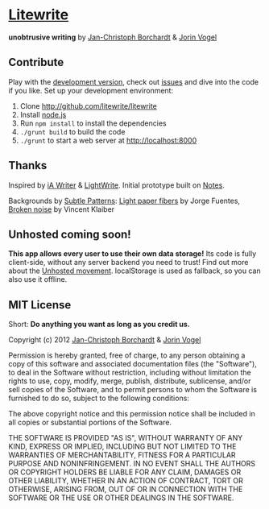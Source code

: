# [Litewrite](http://litewrite.net)
**unobtrusive writing** by [Jan-Christoph Borchardt](http://jancborchardt.net) & [Jorin Vogel](http://jorin-vogel.com)

## Contribute

Play with the [development version](litewrite.github.com/litewrite), check out [issues](https://github.com/litewrite/litewrite/issues) and dive into the code if you like. Set up your development environment:

1. Clone http://github.com/litewrite/litewrite
2. Install [node.js](http://nodejs.org/#download)
3. Run `npm install` to install the dependencies
4. `./grunt build` to build the code
5. `./grunt` to start a web server at [http://localhost:8000](http://localhost:8000)


## Thanks

Inspired by [iA Writer](http://iawriter.com) & [LightWrite](http://gun.io/w). Initial prototype built on [Notes](http://nv.github.com/notes).

Backgrounds by [Subtle Patterns](http://subtlepatterns.com): [Light paper fibers](http://subtlepatterns.com/?p=1311) by Jorge Fuentes, [Broken noise](http://subtlepatterns.com/?p=852) by Vincent Klaiber


## Unhosted coming soon!

**This app allows every user to use their own data storage!** Its code is fully client-side, without any server backend you need to trust! Find out more about the [Unhosted movement](http://unhosted.org). localStorage is used as fallback, so you can also use it offline.


## MIT License

Short: **Do anything you want as long as you credit us.**

Copyright (c) 2012 [Jan-Christoph Borchardt](http://jancborchardt.net) & [Jorin Vogel](http://jorin-vogel.com)

Permission is hereby granted, free of charge, to any person obtaining
a copy of this software and associated documentation files (the
"Software"), to deal in the Software without restriction, including
without limitation the rights to use, copy, modify, merge, publish,
distribute, sublicense, and/or sell copies of the Software, and to
permit persons to whom the Software is furnished to do so, subject to
the following conditions:

The above copyright notice and this permission notice shall be
included in all copies or substantial portions of the Software.

THE SOFTWARE IS PROVIDED "AS IS", WITHOUT WARRANTY OF ANY KIND,
EXPRESS OR IMPLIED, INCLUDING BUT NOT LIMITED TO THE WARRANTIES OF
MERCHANTABILITY, FITNESS FOR A PARTICULAR PURPOSE AND
NONINFRINGEMENT. IN NO EVENT SHALL THE AUTHORS OR COPYRIGHT HOLDERS BE
LIABLE FOR ANY CLAIM, DAMAGES OR OTHER LIABILITY, WHETHER IN AN ACTION
OF CONTRACT, TORT OR OTHERWISE, ARISING FROM, OUT OF OR IN CONNECTION
WITH THE SOFTWARE OR THE USE OR OTHER DEALINGS IN THE SOFTWARE.
